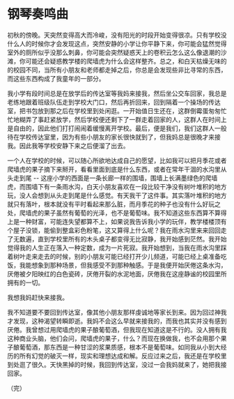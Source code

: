 # 钢琴奏鸣曲

初秋的傍晚。天突然变得高大而冷峻，没有阳光的时段开始变得很凉。只有学校没什么人的时候你才会发现这点，突然安静的小学让你平静下来，你可能会猛然觉得室外的厕所似乎没那么刺鼻，你可能会突然疑惑天上的卷积云怎么这么像退潮的沙滩，你可能还会疑惑教学楼的爬墙虎为什么会这样整齐。总之，和白天枯燥无味的的校园不同，当所有小朋友和老师都走掉之后，你总是会发现些非比寻常的东西，而这些东西构成了我童年的一部分。

我小学有段时间总是在放学后的传达室等我妈来接我，然后坐公交车回家，我总是老练地跟着班级队伍走到学校大门口，然后再折回来，回到隔着一个操场的传达室，把书包放到那之后在学校里到处闲逛。一开始值日生还在，这群倒霉蛋匆匆忙忙地糊弄了事赶紧放学，然后学校便还剩下了一群走着回家的人，这群人在时间上是自由的，因此他们打打闹闹着缓慢离开学校。最后，便是我们，我们这群人一般待在学校传达室里，因为有些小朋友的家长很快就到了，但我妈总是很晚才来接我。因此我等学校安静下来之后便溜了出去。

一个人在学校的时候，可以随心所欲地达成自己的愿望，比如我可以把月季花或者爬墙虎的果子摘下来掰开，看看里面到底是什么东西，或者在常年干涸的水沟里从头走到尾 -- 这座小学的西面是一条长廊一样的围墙，围墙上长满墨绿色的爬墙虎，而围墙下有一条雨水沟，白天小朋友喜欢在一段比较干净没有树叶堆积的地方玩，没人会想到从头走到尾是什么感觉。有天我干了这件事。其实落叶堆积的地方就只有落叶，根本就没有平时看起来那么脏，而月季花的种子也没有什么好玩之处，爬墙虎的果子虽然有葡萄的光泽，也不是葡萄味。我不知道这些东西算不算得上是一种财富，可能连失望都算不上，如果说我告诉我小学的玩伴，教学楼楼顶有个屋子没锁，能偷到整盒彩色粉笔，这又算得上什么呢？我在雨水沟里来来回回走了无数遍，直到学校里所有的木头桌子都变得无比寂静，我开始感到茫然。我开始觉得我的人生正在落入一种定数，成为一片死寂。我开始想到，当我在雨水沟里踩着树叶走来走去的时候，别的小朋友可能已经打开少儿频道，可能已经上桌准备吃饭，我能想象到那种场景，但我感受不到那种触感。于是我便开始厌倦这条水沟，厌倦被夕阳映红的白色瓷砖，厌倦开裂的水泥地面，厌倦我在这座静谧的校园里所拥有的一切。

我想我妈赶快来接我。

我不知道要不要回到传达室，像其他小朋友那样虔诚地等家长到来。因为回过神我才发现，这种渴望转瞬即逝。我妈不会这么早就来接我的，而我也其实并没有感到厌倦。我曾想过用爬墙虎的果子酿葡萄酒，但我现在知道这是不行的。没人拥有我这种商业头脑，他们会问，爬墙虎的果子，什么？而现在换做我，也不会用那个果子酿葡萄酒，那东西是一种甘涩的浆果质感，根本不是葡萄味。如同我从小到大经历的所有幻觉的破灭一样，现实和理想达成和解。反应过来之后，我还是在学校里到处逛了很久。天快黑掉的时候，我回到传达室，没过一会我妈就来了，她把我接回家。

（完）
